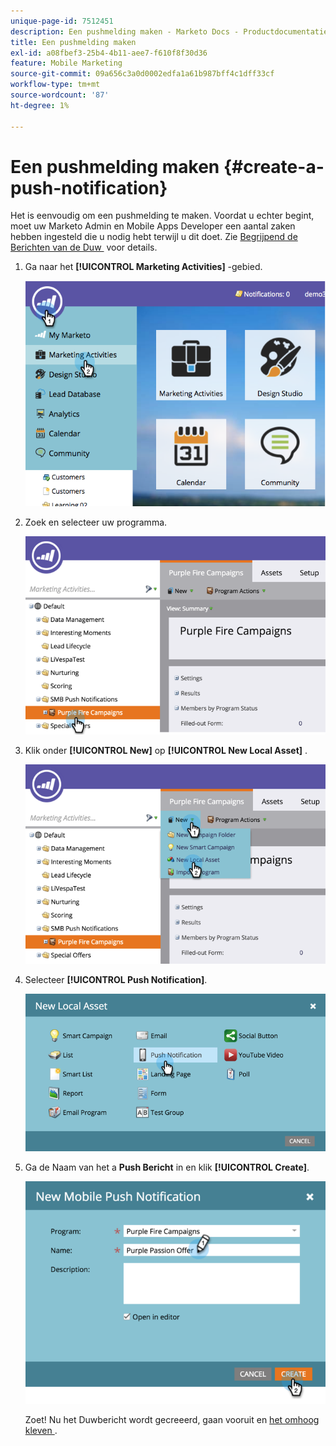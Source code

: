 ```yaml
---
unique-page-id: 7512451
description: Een pushmelding maken - Marketo Docs - Productdocumentatie
title: Een pushmelding maken
exl-id: a08fbef3-25b4-4b11-aee7-f610f8f30d36
feature: Mobile Marketing
source-git-commit: 09a656c3a0d0002edfa1a61b987bff4c1dff33cf
workflow-type: tm+mt
source-wordcount: '87'
ht-degree: 1%

---
```


# Een pushmelding maken {#create-a-push-notification}

Het is eenvoudig om een pushmelding te maken. Voordat u echter begint, moet uw Marketo Admin en Mobile Apps Developer een aantal zaken hebben ingesteld die u nodig hebt terwijl u dit doet. Zie [&#x200B; Begrijpend de Berichten van de Duw &#x200B;](/help/marketo/product-docs/mobile-marketing/push-notifications/understanding-push-notifications.md) voor details.

1. Ga naar het **[!UICONTROL Marketing Activities]** -gebied.

   ![](assets/image2015-4-22-18-3a46-3a14.png)

1. Zoek en selecteer uw programma.

   ![](assets/image2015-4-23-13-3a31-3a43.png)

1. Klik onder **[!UICONTROL New]** op **[!UICONTROL New Local Asset]** .

   ![](assets/image2015-4-23-13-3a33-3a20.png)

1. Selecteer **[!UICONTROL Push Notification]**.

   ![](assets/image2015-4-23-13-3a35-3a6.png)

1. Ga de Naam van het a **Push Bericht** in en klik **[!UICONTROL Create]**.

   ![](assets/image2015-4-23-13-3a36-3a56.png)

   Zoet! Nu het Duwbericht wordt gecreeerd, gaan vooruit en [&#x200B; het omhoog kleven &#x200B;](/help/marketo/product-docs/mobile-marketing/push-notifications/configure-mobile-push-notification.md).
